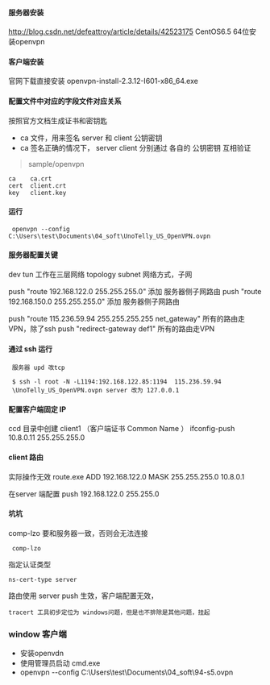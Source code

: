 
#### 服务器安装

http://blog.csdn.net/defeattroy/article/details/42523175 CentOS6.5 64位安装openvpn

#### 客户端安装

官网下载直接安装 openvpn-install-2.3.12-I601-x86_64.exe






#### 配置文件中对应的字段文件对应关系

按照官方文档生成证书和密钥匙

- ca 文件，用来签名 server 和 client 公钥密钥
- ca 签名正确的情况下， server client 分别通过 各自的 公钥密钥 互相验证

> sample/openvpn

    ca    ca.crt
    cert  client.crt
    key   client.key



#### 运行

     openvpn --config C:\Users\test\Documents\04_soft\UnoTelly_US_OpenVPN.ovpn


#### 服务器配置关键


dev tun         工作在三层网络
topology subnet 网络方式，子网

push "route 192.168.122.0 255.255.255.0"   添加 服务器侧子网路由
push "route 192.168.150.0 255.255.255.0"   添加 服务器侧子网路由

push "route 115.236.59.94 255.255.255.255 net_gateway"   所有的路由走VPN，除了ssh
push "redirect-gateway def1"                            所有的路由走VPN

#### 通过 ssh 运行

     服务器 upd 改tcp

     $ ssh -l root -N -L1194:192.168.122.85:1194  115.236.59.94            
     \UnoTelly_US_OpenVPN.ovpn server 改为 127.0.0.1

#### 配置客户端固定 IP
ccd 目录中创建 client1 （客户端证书  Common Name ）
ifconfig-push 10.8.0.11 255.255.255.0


#### client 路由

实际操作无效
route.exe ADD 192.168.122.0 MASK 255.255.255.0 10.8.0.1

在server 端配置 push 192.168.122.0 255.255.0





#### 坑坑



comp-lzo 要和服务器一致，否则会无法连接

     comp-lzo  

指定认证类型

    ns-cert-type server

路由使用 server push 生效，客户端配置无效，

    tracert 工具初步定位为 windows问题，但是也不排除是其他问题，挂起




### window 客户端

- 安装openvdn
- 使用管理员启动 cmd.exe
-  openvpn --config C:\Users\test\Documents\04_soft\94-s5.ovpn
